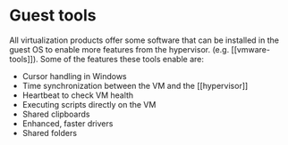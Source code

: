 # Guest tools
All virtualization products offer some software that can be installed in the guest OS to enable more features from the hypervisor. (e.g. [[vmware-tools]]). Some of the features these tools enable are:
* Cursor handling in Windows
* Time synchronization between the VM and the [[hypervisor]]
* Heartbeat to check VM health
* Executing scripts directly on the VM
* Shared clipboards
* Enhanced, faster drivers
* Shared folders
